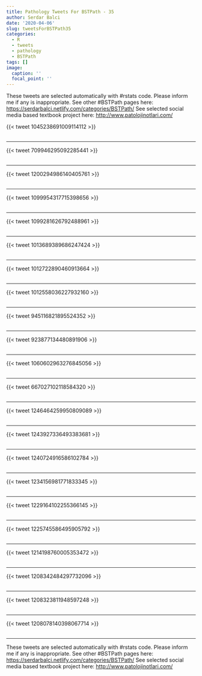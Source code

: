```yaml
---
title: Pathology Tweets For BSTPath - 35
author: Serdar Balci
date: '2020-04-06'
slug: tweetsForBSTPath35
categories:
  - R
  - tweets
  - pathology
  - BSTPath
tags: []
image:
  caption: ''
  focal_point: ''
---
```



These tweets are selected automatically with #rstats code. Please inform me if any is inappropriate.
See other #BSTPath pages here: https://serdarbalci.netlify.com/categories/BSTPath/ 
See selected social media based textbook project here: http://www.patolojinotlari.com/

{{< tweet 1045238691009114112 >}}
<br>
<br>
<hr>
{{< tweet 709946295092285441 >}}
<br>
<br>
<hr>
{{< tweet 1200294986140405761 >}}
<br>
<br>
<hr>
{{< tweet 1099954317715398656 >}}
<br>
<br>
<hr>
{{< tweet 1099281626792488961 >}}
<br>
<br>
<hr>
{{< tweet 1013689389686247424 >}}
<br>
<br>
<hr>
{{< tweet 1012722890460913664 >}}
<br>
<br>
<hr>
{{< tweet 1012558036227932160 >}}
<br>
<br>
<hr>
{{< tweet 945116821895524352 >}}
<br>
<br>
<hr>
{{< tweet 923877134480891906 >}}
<br>
<br>
<hr>
{{< tweet 1060602963276845056 >}}
<br>
<br>
<hr>
{{< tweet 667027102118584320 >}}
<br>
<br>
<hr>
{{< tweet 1246464259950809089 >}}
<br>
<br>
<hr>
{{< tweet 1243927336493383681 >}}
<br>
<br>
<hr>
{{< tweet 1240724916586102784 >}}
<br>
<br>
<hr>
{{< tweet 1234156981771833345 >}}
<br>
<br>
<hr>
{{< tweet 1229164102255366145 >}}
<br>
<br>
<hr>
{{< tweet 1225745586495905792 >}}
<br>
<br>
<hr>
{{< tweet 1214198760005353472 >}}
<br>
<br>
<hr>
{{< tweet 1208342484297732096 >}}
<br>
<br>
<hr>
{{< tweet 1208323811948597248 >}}
<br>
<br>
<hr>
{{< tweet 1208078140398067714 >}}
<br>
<br>
<hr>


These tweets are selected automatically with #rstats code. Please inform me if any is inappropriate.
See other #BSTPath pages here: https://serdarbalci.netlify.com/categories/BSTPath/ 
See selected social media based textbook project here: http://www.patolojinotlari.com/
